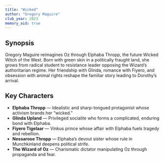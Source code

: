 ```yaml
---
title: "Wicked"
author: "Gregory Maguire"
club_year: 2023
memory_aid: true
---
```


## Synopsis
Gregory Maguire reimagines Oz through Elphaba Thropp, the future Wicked Witch of the West. Born with green skin in a politically fraught land, she grows from radical student to resistance leader opposing the Wizard’s authoritarian regime. Her friendship with Glinda, romance with Fiyero, and obsession with animal rights reshape the familiar story leading to Dorothy’s arrival.

## Key Characters
- **Elphaba Thropp** — Idealistic and sharp-tongued protagonist whose activism brands her “wicked.”
- **Glinda Upland** — Privileged socialite who forms a complicated, enduring bond with Elphaba.
- **Fiyero Tigelaar** — Vinkus prince whose affair with Elphaba fuels tragedy and rebellion.
- **Nessarose Thropp** — Elphaba’s devout sister whose rule in Munchkinland deepens political strife.
- **The Wizard of Oz** — Charismatic dictator manipulating Oz through propaganda and fear.
